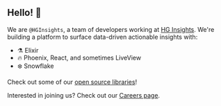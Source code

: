 ## Hello! 🖖

We are `@HGInsights`, a team of developers working at [HG Insights][hginsights]. We're building a platform to surface data-driven actionable insights with:

- ⚗️ Elixir
- 🔥 Phoenix, React, and sometimes LiveView
- ❄️ Snowflake

Check out some of our [open source libraries][hgorg]!

Interested in joining us? Check out our [Careers page][careers].

[hginsights]: https://hginsights.com/
[hgorg]: https://github.com/HGInsights
[careers]: https://hginsights.com/about/hg-insights-careers/
